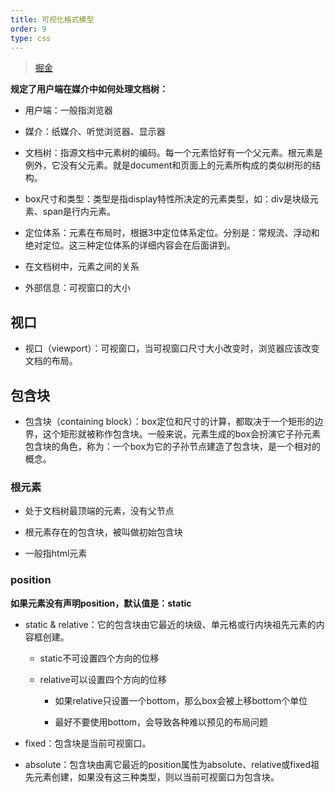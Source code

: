 ```yaml
---
title: 可视化格式模型
order: 9
type: css
---
```


> [掘金](https://juejin.im/entry/5a123c55f265da432240cc90)

**规定了用户端在媒介中如何处理文档树：**

- 用户端：一般指浏览器

- 媒介：纸媒介、听觉浏览器、显示器

- 文档树：指源文档中元素树的编码。每一个元素恰好有一个父元素。根元素是例外，它没有父元素。就是document和页面上的元素所构成的类似树形的结构。

- box尺寸和类型：类型是指display特性所决定的元素类型，如：div是块级元素、span是行内元素。

- 定位体系：元素在布局时，根据3中定位体系定位。分别是：常规流、浮动和绝对定位。这三种定位体系的详细内容会在后面讲到。

- 在文档树中，元素之间的关系

- 外部信息：可视窗口的大小

## 视口

- 视口（viewport）：可视窗口，当可视窗口尺寸大小改变时，浏览器应该改变文档的布局。

## 包含块

- 包含块（containing block）：box定位和尺寸的计算，都取决于一个矩形的边界，这个矩形就被称作包含块。一般来说，元素生成的box会扮演它子孙元素包含块的角色，称为：一个box为它的子孙节点建造了包含块，是一个相对的概念。

### 根元素

- 处于文档树最顶端的元素，没有父节点

- 根元素存在的包含块，被叫做初始包含块

- 一般指html元素

### position

**如果元素没有声明position，默认值是：static**

- static & relative：它的包含块由它最近的块级、单元格或行内块祖先元素的内容框创建。

  - static不可设置四个方向的位移

  - relative可以设置四个方向的位移

    - 如果relative只设置一个bottom，那么box会被上移bottom个单位
    
    - 最好不要使用bottom，会导致各种难以预见的布局问题

- fixed：包含块是当前可视窗口。

- absolute：包含块由离它最近的position属性为absolute、relative或fixed祖先元素创建，如果没有这三种类型，则以当前可视窗口为包含块。